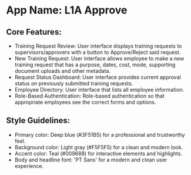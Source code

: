 # **App Name**: L1A Approve

## Core Features:

- Training Request Review: User interface displays training requests to supervisors/approvers with a button to Approve/Reject said request.
- New Training Request: User interface allows employee to make a new training request that has a purpose, dates, cost, mode, supporting document uploads and other metadata.
- Request Status Dashboard: User interface provides current approval status on previously submitted training requests.
- Employee Directory: User interface that lists all employee information.
- Role-Based Authentication: Role-based authentication so that appropriate employees see the correct forms and options.

## Style Guidelines:

- Primary color: Deep blue (#3F51B5) for a professional and trustworthy feel.
- Background color: Light gray (#F5F5F5) for a clean and modern look.
- Accent color: Teal (#009688) for interactive elements and highlights.
- Body and headline font: 'PT Sans' for a modern and clean user experience.